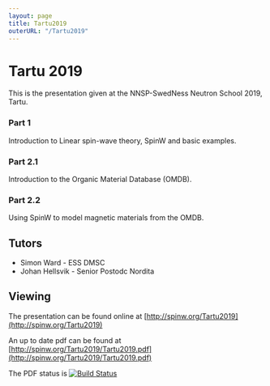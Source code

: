 ```yaml
---
layout: page
title: Tartu2019
outerURL: "/Tartu2019"
---
```


# Tartu 2019

This is the presentation given at the NNSP-SwedNess Neutron School 2019, Tartu.

### Part 1

Introduction to Linear spin-wave theory, SpinW and basic examples.

### Part 2.1

Introduction to the Organic Material Database (OMDB).

### Part 2.2

Using SpinW to model magnetic materials from the OMDB.

## Tutors

- Simon Ward - ESS DMSC
- Johan Hellsvik - Senior Postodc Nordita

## Viewing
The presentation can be found online at [http://spinw.org/Tartu2019](http://spinw.org/Tartu2019)

An up to date pdf can be found at [http://spinw.org/Tartu2019/Tartu2019.pdf](http://spinw.org/Tartu2019/Tartu2019.pdf)

The PDF status is [![Build Status](https://travis-ci.org/SpinW/Tartu2019.svg?branch=master)](https://travis-ci.org/SpinW/Tartu2019)
